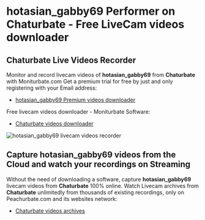 # hotasian_gabby69 Performer on Chaturbate - Free LiveCam videos downloader

## Chaturbate Live Videos Recorder

Monitor and record livecam videos of **hotasian_gabby69** from **Chaturbate** with Moniturbate.com
Get a premium trial for free by just and only registering with your Email address:
* [hotasian_gabby69 Premium videos downloader](https://moniturbate.com/request-demo-licence-key.html)

Free livecam videos downloader - Moniturbate Software:
* [Chaturbate videos downloader](https://moniturbate.com/moniturbate-download-software.html)

![hotasian_gabby69 livecam videos recorder](https://peachurnet.com/templates/moniturbate-software.png)


## Capture hotasian_gabby69 videos from the Cloud and watch your recordings on Streaming

Without the need of downloading a software, capture **hotasian_gabby69** livecam videos from **Chaturbate** 100% online.
Watch Livecam archives from **Chaturbate** unlimitedly from thousands of existing recordings, only on Peachurbate.com and its websites network:
* [Chaturbate videos archives](https://peachurnet.com/)